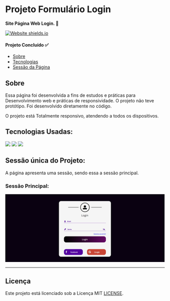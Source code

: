<h1> Projeto Formulário Login </h1>

<p><b>Site Página Web Login. 🧮</b></p>

[![Website shields.io](https://img.shields.io/website-up-down-green-red/http/shields.io.svg)](http://shields.io/)

<h4> 
	Projeto Concluído ✅
</h4>

<ul>
 <li><a href="#sobre">Sobre</a></li>
 <li><a href="#tecnologias">Tecnologias</a></li> 
 <li><a href="#sessao">Sessão da Página</a></li>
</ul>

<h2 id="sobre">Sobre</h2>
<p>Essa página foi desenvolvida a fins de estudos e práticas para Desenvolvimento web e práticas de responsividade. O projeto não teve protótipo.
Foi desenvolvido diretamente no código.</p>

<p>O projeto está Totalmente responsivo, atendendo a todos os dispositivos.</p>

<h2 id="tecnologias">Tecnologias Usadas:</h2>

<p>
  <img src="https://img.shields.io/badge/HTML5-E34F26?style=for-the-badge&logo=html5&logoColor=white" />
  <img src="https://img.shields.io/badge/CSS3-1572B6?style=for-the-badge&logo=css3&logoColor=white" />
  <img src="https://img.shields.io/badge/JavaScript-323330?style=for-the-badge&logo=javascript&logoColor=F7DF1E" />

</p>

<h2 id="sessao">Sessão única do Projeto:</h2>

<p>A página apresenta uma sessão, sendo essa a sessão principal.<p>

<h3>Sessão Principal:</h3>


![Começo](https://github.com/AlexDeSaran/Login/blob/main/img/login.png)

---

## Licença

Este projeto está licenciado sob a Licença MIT [LICENSE](LICENSE).